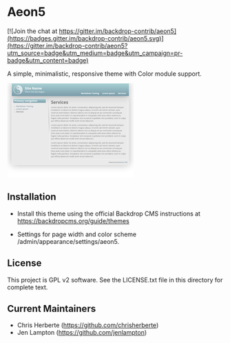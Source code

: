 Aeon5
=====

[![Join the chat at https://gitter.im/backdrop-contrib/aeon5](https://badges.gitter.im/backdrop-contrib/aeon5.svg)](https://gitter.im/backdrop-contrib/aeon5?utm_source=badge&utm_medium=badge&utm_campaign=pr-badge&utm_content=badge)

A simple, minimalistic, responsive theme with Color module support.

![Screenshot](screenshot.png)

Installation
------------

- Install this theme using the official Backdrop CMS instructions at
  https://backdropcms.org/guide/themes

- Settings for page width and color scheme /admin/appearance/settings/aeon5.

License
-------

This project is GPL v2 software. See the LICENSE.txt file in this directory for
complete text.

Current Maintainers
-------------------

- Chris Herberte (https://github.com/chrisherberte)
- Jen Lampton (https://github.com/jenlampton)
